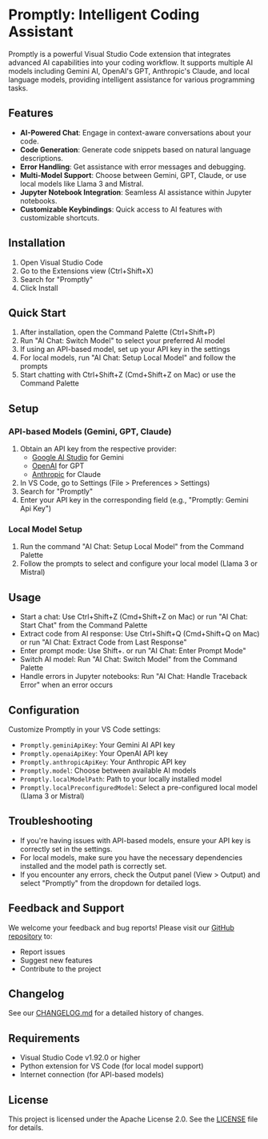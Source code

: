 # Promptly: Intelligent Coding Assistant

Promptly is a powerful Visual Studio Code extension that integrates advanced AI capabilities into your coding workflow. It supports multiple AI models including Gemini AI, OpenAI's GPT, Anthropic's Claude, and local language models, providing intelligent assistance for various programming tasks.

## Features

- **AI-Powered Chat**: Engage in context-aware conversations about your code.
- **Code Generation**: Generate code snippets based on natural language descriptions.
- **Error Handling**: Get assistance with error messages and debugging.
- **Multi-Model Support**: Choose between Gemini, GPT, Claude, or use local models like Llama 3 and Mistral.
- **Jupyter Notebook Integration**: Seamless AI assistance within Jupyter notebooks.
- **Customizable Keybindings**: Quick access to AI features with customizable shortcuts.

## Installation

1. Open Visual Studio Code
2. Go to the Extensions view (Ctrl+Shift+X)
3. Search for "Promptly"
4. Click Install

## Quick Start

1. After installation, open the Command Palette (Ctrl+Shift+P)
2. Run "AI Chat: Switch Model" to select your preferred AI model
3. If using an API-based model, set up your API key in the settings
4. For local models, run "AI Chat: Setup Local Model" and follow the prompts
5. Start chatting with Ctrl+Shift+Z (Cmd+Shift+Z on Mac) or use the Command Palette

## Setup

### API-based Models (Gemini, GPT, Claude)
1. Obtain an API key from the respective provider:
   - [Google AI Studio](https://makersuite.google.com/app/apikey) for Gemini
   - [OpenAI](https://platform.openai.com/account/api-keys) for GPT
   - [Anthropic](https://www.anthropic.com/) for Claude
2. In VS Code, go to Settings (File > Preferences > Settings)
3. Search for "Promptly"
4. Enter your API key in the corresponding field (e.g., "Promptly: Gemini Api Key")

### Local Model Setup
1. Run the command "AI Chat: Setup Local Model" from the Command Palette
2. Follow the prompts to select and configure your local model (Llama 3 or Mistral)

## Usage

- Start a chat: Use Ctrl+Shift+Z (Cmd+Shift+Z on Mac) or run "AI Chat: Start Chat" from the Command Palette
- Extract code from AI response: Use Ctrl+Shift+Q (Cmd+Shift+Q on Mac) or run "AI Chat: Extract Code from Last Response"
- Enter prompt mode: Use Shift+. or run "AI Chat: Enter Prompt Mode"
- Switch AI model: Run "AI Chat: Switch Model" from the Command Palette
- Handle errors in Jupyter notebooks: Run "AI Chat: Handle Traceback Error" when an error occurs

## Configuration

Customize Promptly in your VS Code settings:

- `Promptly.geminiApiKey`: Your Gemini AI API key
- `Promptly.openaiApiKey`: Your OpenAI API key
- `Promptly.anthropicApiKey`: Your Anthropic API key
- `Promptly.model`: Choose between available AI models
- `Promptly.localModelPath`: Path to your locally installed model
- `Promptly.localPreconfiguredModel`: Select a pre-configured local model (Llama 3 or Mistral)

## Troubleshooting

- If you're having issues with API-based models, ensure your API key is correctly set in the settings.
- For local models, make sure you have the necessary dependencies installed and the model path is correctly set.
- If you encounter any errors, check the Output panel (View > Output) and select "Promptly" from the dropdown for detailed logs.

## Feedback and Support

We welcome your feedback and bug reports! Please visit our [GitHub repository](https://github.com/Di-GI/promptly) to:

- Report issues
- Suggest new features
- Contribute to the project

## Changelog

See our [CHANGELOG.md](https://github.com/Di-GI/promptly/blob/main/CHANGELOG.md) for a detailed history of changes.

## Requirements

- Visual Studio Code v1.92.0 or higher
- Python extension for VS Code (for local model support)
- Internet connection (for API-based models)

## License

This project is licensed under the Apache License 2.0. See the [LICENSE](https://github.com/Di-GI/promptly/blob/main/LICENSE) file for details.
